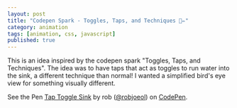 ```yaml
---
layout: post
title: "Codepen Spark - Toggles, Taps, and Techniques 💫✏️"
category: animation
tags: [animation, css, javascript]
published: true
---
```


This is an idea inspired by the codepen spark "Toggles, Taps, and Techniques". The idea was to have taps that act as toggles to run water into the sink, a different technique than normal! I wanted a simplified bird's eye view for something visually different.

<p data-height="500" data-theme-id="light" data-slug-hash="KemJOo" data-default-tab="result" data-user="robjoeol" data-embed-version="2" data-pen-title=" Tap Toggle Sink" class="codepen">See the Pen <a href="https://codepen.io/robjoeol/pen/KemJOo/"> Tap Toggle Sink</a> by rob (<a href="https://codepen.io/robjoeol">@robjoeol</a>) on <a href="https://codepen.io">CodePen</a>.</p>
<script async src="https://static.codepen.io/assets/embed/ei.js"></script>
